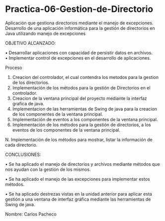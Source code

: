 # Practica-06-Gestion-de-Directorio
Aplicación que gestiona directorios mediante el manejo de excepciones.
Desarrollo de una aplicación informática para la gestión de directorios en Java utilizando manejo de excepciones

OBJETIVO ALCANZADO:

•	Desarrollar aplicaciones con capacidad de persistir datos en archivos.  
•	Implementar control de excepciones en el desarrollo de aplicaciones.

Proceso

1. Creacion del controlador, el cual contendra los metodos para la gestion de los directorios.
2. Implementación de los métodos para la gestión de Directorios en el controlador.
3. Creacion de la ventana principal del proyecto mediante la interfaz grafica de java.
4. Implementacion de las herramientas de Swing de java para la creacion de los componentes de la ventana principal.
5. Implementación de eventos a los componentes de la ventana principal.
6. Implementación de los métodos para la gestión de directorios, a los eventos de los componentes de la ventana principal.  

N. Implementación de los métodos para mostrar, listar la información de cada directorio.

CONCLUSIONES:

•	Se ha aplicado el manejo de directorios y archivos mediante métodos que nos ayudan con la gestión de los mismos.

•	Se ha aplicado el manejo de las excepciones para implementar estos métodos.

•	Se ha aplicado destrezas vistas en la unidad anterior para aplicar esta gestión a una ventana de interfaz gráfica mediante las herramientas de Swing de java.

Nombre: Carlos Pacheco
